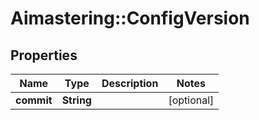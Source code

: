 # Aimastering::ConfigVersion

## Properties
Name | Type | Description | Notes
------------ | ------------- | ------------- | -------------
**commit** | **String** |  | [optional] 


